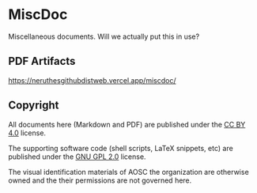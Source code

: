 # MiscDoc

Miscellaneous documents. Will we actually put this in use?


## PDF Artifacts

https://neruthesgithubdistweb.vercel.app/miscdoc/



## Copyright

All documents here (Markdown and PDF) are published under the [CC BY 4.0](https://creativecommons.org/licenses/by/4.0/) license.

The supporting software code (shell scripts, LaTeX snippets, etc) are published under the [GNU GPL 2.0](https://www.gnu.org/licenses/old-licenses/gpl-2.0.html) license.

The visual identification materials of AOSC the organization are otherwise owned and the their permissions are not governed here.

